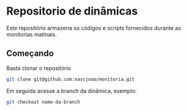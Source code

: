 # Repositorio de dinâmicas

Este repositório armazena os códigos e scripts fornecidos durante as monitorias matinais.

## Começando

Basta clonar o repositório

```sh
git clone git@github.com:nascjoao/monitoria.git
```

Em seguida acesse a branch da dinâmica, exemplo:

```sh
git checkout nome-da-branch
```
